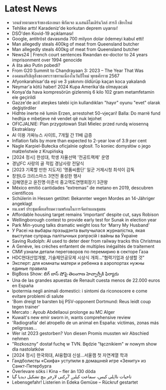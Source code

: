 # Latest News
-  วอนช่วยตามหาเจ้าของน้องหมา พิกัดเจอ ม.แสนดีโมเดิร์นวิลล์ สารภี เชียงใหม่
-  Tehlike arttı! Karadeniz'de korkutan deprem uyarısı!
-  DSÖ'den Kovid-19 açıklaması!
-  Google, antitröst davasında 700 milyon dolar ödemeyi kabul etti!
-  Man allegedly steals 400kg of meat from Queensland butcher
-  Man allegedly steals 400kg of meat from Queensland butcher
-  News24 | French court sentences Rwandan ex-doctor to 24 years imprisonment over 1994 genocide
-  A šta ako Putin pobedi?
-  From G20 Summit to Chandrayaan 3: 2023 – The Year That Was
-  องคมนตรีเชิญสิ่งของพระราชทานเนื่องในวันปีใหม่ พุทธศักราช 2567
-  Afyonkarahisar'da eşi ve 3 yakınını öldürüp kaçan koca yakalandı
-  Neymar'a kötü haber! 2024 Kupa Amerika'da olmayacak
-  Konya'da hava kompresörün gizlenmiş 6 kilo 102 gram metamfetamin ele geçirildi
-  Gazze'de acil ateşkes talebi için kullandıkları "hayır" oyunu "evet" olarak değiştirdiler
-  Hidhte inerte në lumin Erzen, arrestohet 50-vjeçari! Balla: Do marrë fund hedhja e mbetjeve në vendet që nuk lejohet
-  OFICJALNIE: Plan przygotowań Stali Mielec przed rundą wiosenną Ekstraklasy
-  AI 이용 가짜뉴스 사이트, 7개월 간 11배 급증
-  Inflation falls by more than expected to 2-year low of 3.9 per cent
-  Nagle Karpiel-Bułecka oficjalnie ogłosił. To koniec domysłów o jego małżeństwie z Krupińską
-  [2024 정시] 한성대, 학생 자율선택 '전공트랙제' 운영
-  경남FC 사랑의 골 적립 경남사랑 전달식
-  [2023 기록할 만한 지도자] '명품씨름단' 일군 거제시청 최석이 감독
-  창원LG 크리스마스 3연전 풍성한 행사
-  김해영운고 윤진명·이준석 중고역도연맹회장기 3관왕
-  México emitió cantidades “extremas” de metano en 2019, descubren científicos
-  Schülerin in Hessen getötet: Bekannter wegen Mordes an 14-Jähriger angeklagt
-  ทม.แพร่ ประชุมเพื่อเตรียมความพร้อมในการจัดทำแผนชุมชน
-  Affordable housing target remains ‘important’ despite cut, says Robison
-  Wellingborough contest to provide early test for Sunak in election year
-  Park Min-young talks dramatic weight loss for ‘Marry My Husband’
-  У Расеі на выбары прэзыдэнта вылучылася журналістка, якая выступае супраць палітычных рэпрэсій і вайны ва Ўкраіне
-  Saving Rudolph: AI used to deter deer from railway tracks this Christmas
-  A Genève, les crèches enfantent de multiples inégalités de traitement
-  СМИ узнали детали переговоров по перемирию в секторе Газа
-  HDC현대산업개발, 기술제안공모제 시상식 개최…"협력기업과 상생할 것"
-  Эксперт: для комнаты матери и ребенка в аэропортах нужны единые правила
-  BigBoss Show: బిగ్ బాస్ షోపై తెలంగాణ హెచ్చార్సీకి ఫిర్యాదు
-  Una de las grandes apuestas de Renault cuesta menos de 22.000 euros en España
-  Ipotermia negli animali domestici: i sintomi da riconoscere e come evitare problemi di salute
-  'Bom dreigt te barsten bij PSV-opponent Dortmund: Reus leidt coup tegen trainer'
-  Mercato : Ayoub Abdellaoui prolonge au MC Alger
-  Kuwait's new emir sworn in, wants comprehensive review
-  'Radiografía' del atropello de un animal en España: víctimas, zonas más peligrosas...
-  Wer ist 2023 gestorben? Von diesen Promis mussten wir Abschied nehmen
-  "Rozkoszny" dostał fuchę w TVN. Będzie "łącznikiem" w nowym show dla nastolatków
-  [2024 정시] 한국외대, AI융합대 신설...서울캠 첫 자연계열 학과
-  Гандболисты «Скифа» уступили в домашней игре «Зениту» из Санкт-Петербурга
-  Överlevare söks i Kina – fler än 130 döda
-  تاحیات نااہلی کیس، سماعت کیلیے 7رکنی لارجر بنچ تشکیل دیدیا گیا
-  Lebensgefahr! Listerien in Edeka Gemüse – Rückruf gestartet
